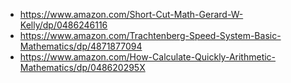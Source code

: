 - https://www.amazon.com/Short-Cut-Math-Gerard-W-Kelly/dp/0486246116
- https://www.amazon.com/Trachtenberg-Speed-System-Basic-Mathematics/dp/4871877094
- https://www.amazon.com/How-Calculate-Quickly-Arithmetic-Mathematics/dp/048620295X
